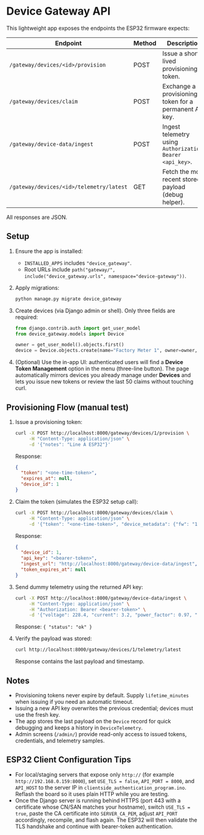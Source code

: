 # Device Gateway API

This lightweight app exposes the endpoints the ESP32 firmware expects:

| Endpoint | Method | Description |
| --- | --- | --- |
| `/gateway/devices/<id>/provision` | POST | Issue a short-lived provisioning token. |
| `/gateway/devices/claim` | POST | Exchange a provisioning token for a permanent API key. |
| `/gateway/device-data/ingest` | POST | Ingest telemetry using `Authorization: Bearer <api_key>`. |
| `/gateway/devices/<id>/telemetry/latest` | GET | Fetch the most recent stored payload (debug helper). |

All responses are JSON.

## Setup

1. Ensure the app is installed:
   - `INSTALLED_APPS` includes `"device_gateway"`.
   - Root URLs include `path("gateway/", include("device_gateway.urls", namespace="device-gateway"))`.
2. Apply migrations:

   ```bash
   python manage.py migrate device_gateway
   ```

3. Create devices (via Django admin or shell). Only three fields are required:

   ```python
   from django.contrib.auth import get_user_model
   from device_gateway.models import Device

   owner = get_user_model().objects.first()
   device = Device.objects.create(name="Factory Meter 1", owner=owner, location="Line A")
   ```

4. (Optional) Use the in-app UI: authenticated users will find a **Device Token Management** option in the menu (three-line button). The page automatically mirrors devices you already manage under **Devices** and lets you issue new tokens or review the last 50 claims without touching curl.

## Provisioning Flow (manual test)

1. Issue a provisioning token:

   ```bash
   curl -X POST http://localhost:8000/gateway/devices/1/provision \
        -H "Content-Type: application/json" \
        -d '{"notes": "Line A ESP32"}'
   ```

   Response:

   ```json
   {
     "token": "<one-time-token>",
     "expires_at": null,
     "device_id": 1
   }
   ```

2. Claim the token (simulates the ESP32 setup call):

   ```bash
   curl -X POST http://localhost:8000/gateway/devices/claim \
        -H "Content-Type: application/json" \
        -d '{"token": "<one-time-token>", "device_metadata": {"fw": "1.0.0"}}'
   ```

   Response:

   ```json
   {
     "device_id": 1,
     "api_key": "<bearer-token>",
     "ingest_url": "http://localhost:8000/gateway/device-data/ingest",
     "token_expires_at": null
   }
   ```

3. Send dummy telemetry using the returned API key:

   ```bash
   curl -X POST http://localhost:8000/gateway/device-data/ingest \
        -H "Content-Type: application/json" \
        -H "Authorization: Bearer <bearer-token>" \
        -d '{"voltage": 228.4, "current": 3.2, "power_factor": 0.97, "kwh": 1234.5}'
   ```

   Response: `{ "status": "ok" }`

4. Verify the payload was stored:

   ```bash
   curl http://localhost:8000/gateway/devices/1/telemetry/latest
   ```

   Response contains the last payload and timestamp.

## Notes

- Provisioning tokens never expire by default. Supply `lifetime_minutes` when issuing if you need an automatic timeout.
- Issuing a new API key overwrites the previous credential; devices must use the fresh key.
- The app stores the last payload on the `Device` record for quick debugging and keeps a history in `DeviceTelemetry`.
- Admin screens (`/admin/`) provide read-only access to issued tokens, credentials, and telemetry samples.

## ESP32 Client Configuration Tips

- For local/staging servers that expose only `http://` (for example `http://192.168.0.159:8000`), set `USE_TLS = false`, `API_PORT = 8000`, and `API_HOST` to the server IP in `clientside_authentication_program.ino`. Reflash the board so it uses plain HTTP while you are testing.
- Once the Django server is running behind HTTPS (port 443 with a certificate whose CN/SAN matches your hostname), switch `USE_TLS = true`, paste the CA certificate into `SERVER_CA_PEM`, adjust `API_PORT` accordingly, recompile, and flash again. The ESP32 will then validate the TLS handshake and continue with bearer-token authentication.
